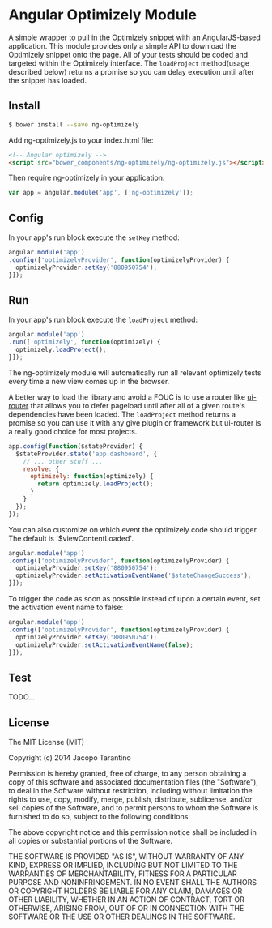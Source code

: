 # Angular Optimizely Module

A simple wrapper to pull in the Optimizely snippet with an AngularJS-based application. This module provides only a simple API to download the Optimizely snippet onto the page. All of your tests should be coded and targeted within the Optimizely interface. The `loadProject` method(usage described below) returns a promise so you can delay execution until after the snippet has loaded.

## Install

```bash
$ bower install --save ng-optimizely
```

Add ng-optimizely.js to your index.html file:

```html
<!-- Angular optimizely -->
<script src="bower_components/ng-optimizely/ng-optimizely.js"></script>
```

Then require ng-optimizely in your application:

```javascript
var app = angular.module('app', ['ng-optimizely']);
```

## Config

In your app's run block execute the `setKey` method:

```javascript
angular.module('app')
.config(['optimizelyProvider', function(optimizelyProvider) {
  optimizelyProvider.setKey('880950754');
}]);
```

## Run

In your app's run block execute the `loadProject` method:

```javascript
angular.module('app')
.run(['optimizely', function(optimizely) {
  optimizely.loadProject();
}]);
```

The ng-optimizely module will automatically run all relevant optimizely tests every time a new view comes up in the browser.

A better way to load the library and avoid a FOUC is to use a router like [ui-router](https://github.com/angular-ui/ui-router) that allows you to defer pageload until after all of a given route's dependencies have been loaded. The `loadProject` method returns a promise so you can use it with any give plugin or framework but ui-router is a really good choice for most projects.

```javascript
app.config(function($stateProvider) {
  $stateProvider.state('app.dashboard', {
    // ... other stuff ...
    resolve: {
      optimizely: function(optimizely) {
        return optimizely.loadProject();
      }
    }
  });
});
```

You can also customize on which event the optimizely code should trigger. The default is '$viewContentLoaded'.

```javascript
angular.module('app')
.config(['optimizelyProvider', function(optimizelyProvider) {
  optimizelyProvider.setKey('880950754');
  optimizelyProvider.setActivationEventName('$stateChangeSuccess');
}]);
```

To trigger the code as soon as possible instead of upon a certain event, set the activation event name to false:

```javascript
angular.module('app')
.config(['optimizelyProvider', function(optimizelyProvider) {
  optimizelyProvider.setKey('880950754');
  optimizelyProvider.setActivationEventName(false);
}]);
```

## Test

TODO...

## License

The MIT License (MIT)

Copyright (c) 2014 Jacopo Tarantino

Permission is hereby granted, free of charge, to any person obtaining a copy
of this software and associated documentation files (the "Software"), to deal
in the Software without restriction, including without limitation the rights
to use, copy, modify, merge, publish, distribute, sublicense, and/or sell
copies of the Software, and to permit persons to whom the Software is
furnished to do so, subject to the following conditions:

The above copyright notice and this permission notice shall be included in
all copies or substantial portions of the Software.

THE SOFTWARE IS PROVIDED "AS IS", WITHOUT WARRANTY OF ANY KIND, EXPRESS OR
IMPLIED, INCLUDING BUT NOT LIMITED TO THE WARRANTIES OF MERCHANTABILITY,
FITNESS FOR A PARTICULAR PURPOSE AND NONINFRINGEMENT. IN NO EVENT SHALL THE
AUTHORS OR COPYRIGHT HOLDERS BE LIABLE FOR ANY CLAIM, DAMAGES OR OTHER
LIABILITY, WHETHER IN AN ACTION OF CONTRACT, TORT OR OTHERWISE, ARISING FROM,
OUT OF OR IN CONNECTION WITH THE SOFTWARE OR THE USE OR OTHER DEALINGS IN
THE SOFTWARE.
